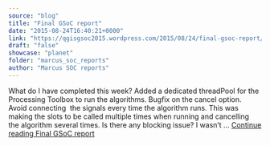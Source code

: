 ```yaml
---
source: "blog"
title: "Final GSoC report"
date: "2015-08-24T16:40:21+0000"
link: "https://qgisgsoc2015.wordpress.com/2015/08/24/final-gsoc-report/"
draft: "false"
showcase: "planet"
folder: "marcus_soc_reports"
author: "Marcus SOC reports"
---
```


What do I have completed this week? Added&#160;a dedicated threadPool for the Processing Toolbox to run the algorithms. Bugfix on the cancel option. Avoid connecting &#160;the&#160;signals every time the algorithm runs. This was making&#160;the slots to be called multiple times when running and cancelling the algorithm several times. Is there any blocking issue? I wasn&#8217;t &#8230; <a class="more-link" href="https://qgisgsoc2015.wordpress.com/2015/08/24/final-gsoc-report/">Continue reading <span class="screen-reader-text">Final GSoC report</span></a>
